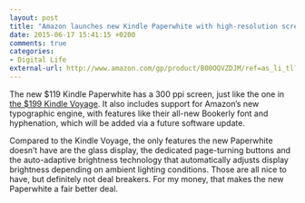 ```yaml
---
layout: post
title: "Amazon launches new Kindle Paperwhite with high-resolution screen"
date: 2015-06-17 15:41:15 +0200
comments: true
categories: 
- Digital Life
external-url: http://www.amazon.com/gp/product/B00OQVZDJM/ref=as_li_tl?ie=UTF8&camp=1789&creative=390957&creativeASIN=B00OQVZDJM&linkCode=as2&tag=analogsens-20&linkId=GSFHO2DFBGUCR4TE
---
```


The new $119 Kindle Paperwhite has a 300 ppi screen, just like the one in [the $199 Kindle Voyage](http://www.amazon.com/gp/product/B00IOY8XWQ/ref=as_li_tl?ie=UTF8&camp=1789&creative=390957&creativeASIN=B00IOY8XWQ&linkCode=as2&tag=analogsens-20&linkId=26YVNFGRODQNWSJK). It also includes support for Amazon’s new typographic engine, with features like their all-new Bookerly font and hyphenation, which will be added via a future software update.

Compared to the Kindle Voyage, the only features the new Paperwhite doesn’t have are the glass display, the dedicated page-turning buttons and the auto-adaptive brightness technology that automatically adjusts display brightness depending on ambient lighting conditions. Those are all nice to have, but definitely not deal breakers. For my money, that makes the new Paperwhite a fair better deal.